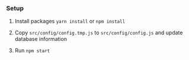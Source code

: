 ### Setup
1. Install packages ```yarn install``` or ```npm install```

2. Copy ```src/config/config.tmp.js``` to ```src/config/config.js``` and update database information

3. Run ```npm start```
